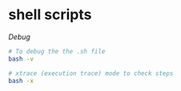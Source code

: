 
# shell scripts

_Debug_

```bash
# To debug the the .sh file 
bash -v
```
```bash
# xtrace (execution trace) mode to check steps
bash -x
```
